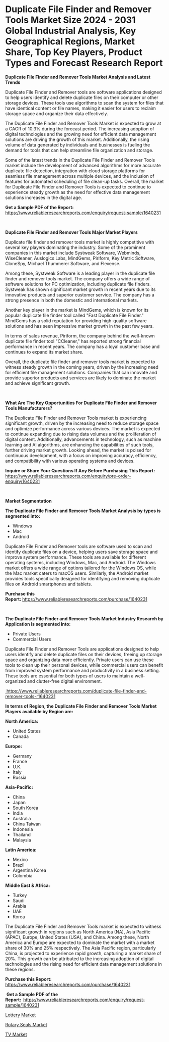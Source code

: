 <p><h1>Duplicate File Finder and Remover Tools Market Size 2024 - 2031 Global Industrial Analysis, Key Geographical Regions, Market Share, Top Key Players, Product Types and Forecast Research Report</h1></p><p><strong>Duplicate File Finder and Remover Tools Market Analysis and Latest Trends</strong></p>
<p><p>Duplicate File Finder and Remover tools are software applications designed to help users identify and delete duplicate files on their computer or other storage devices. These tools use algorithms to scan the system for files that have identical content or file names, making it easier for users to reclaim storage space and organize their data effectively.</p><p>The Duplicate File Finder and Remover Tools Market is expected to grow at a CAGR of 10.3% during the forecast period. The increasing adoption of digital technologies and the growing need for efficient data management solutions are driving the growth of this market. Additionally, the rising volume of data generated by individuals and businesses is fueling the demand for tools that can help streamline file organization and storage.</p><p>Some of the latest trends in the Duplicate File Finder and Remover Tools market include the development of advanced algorithms for more accurate duplicate file detection, integration with cloud storage platforms for seamless file management across multiple devices, and the inclusion of features for automated scheduling of file clean-up tasks. Overall, the market for Duplicate File Finder and Remover Tools is expected to continue to experience steady growth as the need for effective data management solutions increases in the digital age.</p></p>
<p><strong>Get a Sample PDF of the Report:&nbsp;</strong> <a href="https://www.reliableresearchreports.com/enquiry/request-sample/1640231">https://www.reliableresearchreports.com/enquiry/request-sample/1640231</a></p>
<p>&nbsp;</p>
<p><strong>Duplicate File Finder and Remover Tools Major Market Players</strong></p>
<p><p>Duplicate file finder and remover tools market is highly competitive with several key players dominating the industry. Some of the prominent companies in this market include Systweak Software, Webminds, WiseCleaner, Auslogics Labs, MindGems, Piriform, Key Metric Software, CloneSpy, Michael Thummerer Software, and Flexense.</p><p>Among these, Systweak Software is a leading player in the duplicate file finder and remover tools market. The company offers a wide range of software solutions for PC optimization, including duplicate file finders. Systweak has shown significant market growth in recent years due to its innovative products and superior customer service. The company has a strong presence in both the domestic and international markets.</p><p>Another key player in the market is MindGems, which is known for its popular duplicate file finder tool called "Fast Duplicate File Finder." MindGems has a solid reputation for providing high-quality software solutions and has seen impressive market growth in the past few years.</p><p>In terms of sales revenue, Piriform, the company behind the well-known duplicate file finder tool "CCleaner," has reported strong financial performance in recent years. The company has a loyal customer base and continues to expand its market share.</p><p>Overall, the duplicate file finder and remover tools market is expected to witness steady growth in the coming years, driven by the increasing need for efficient file management solutions. Companies that can innovate and provide superior products and services are likely to dominate the market and achieve significant growth.</p></p>
<p>&nbsp;</p>
<p><strong>What Are The Key Opportunities For Duplicate File Finder and Remover Tools Manufacturers?</strong></p>
<p><p>The Duplicate File Finder and Remover Tools market is experiencing significant growth, driven by the increasing need to reduce storage space and optimize performance across various devices. The market is expected to continue expanding due to rising data volumes and the proliferation of digital content. Additionally, advancements in technology, such as machine learning and AI algorithms, are enhancing the capabilities of such tools, further driving market growth. Looking ahead, the market is poised for continuous development, with a focus on improving accuracy, efficiency, and compatibility with various operating systems and devices.</p></p>
<p><strong>Inquire or Share Your Questions If Any Before Purchasing This Report:</strong> <a href="https://www.reliableresearchreports.com/enquiry/pre-order-enquiry/1640231">https://www.reliableresearchreports.com/enquiry/pre-order-enquiry/1640231</a></p>
<p>&nbsp;</p>
<p><strong>Market Segmentation</strong></p>
<p><strong>The Duplicate File Finder and Remover Tools Market Analysis by types is segmented into:</strong></p>
<p><ul><li>Windows</li><li>Mac</li><li>Android</li></ul></p>
<p><p>Duplicate File Finder and Remover tools are software used to scan and identify duplicate files on a device, helping users save storage space and improve system performance. These tools are available for different operating systems, including Windows, Mac, and Android. The Windows market offers a wide range of options tailored for the Windows OS, while the Mac market caters to macOS users. Similarly, the Android market provides tools specifically designed for identifying and removing duplicate files on Android smartphones and tablets.</p></p>
<p><strong>Purchase this Report:&nbsp;</strong><a href="https://www.reliableresearchreports.com/purchase/1640231">https://www.reliableresearchreports.com/purchase/1640231</a></p>
<p>&nbsp;</p>
<p><strong>The Duplicate File Finder and Remover Tools Market Industry Research by Application is segmented into:</strong></p>
<p><ul><li>Private Users</li><li>Commercial Users</li></ul></p>
<p><p>Duplicate File Finder and Remover Tools are applications designed to help users identify and delete duplicate files on their devices, freeing up storage space and organizing data more efficiently. Private users can use these tools to clean up their personal devices, while commercial users can benefit from improved system performance and productivity in a business setting. These tools are essential for both types of users to maintain a well-organized and clutter-free digital environment.</p></p>
<p><a href="https://www.reliableresearchreports.com/duplicate-file-finder-and-remover-tools-r1640231">&nbsp;https://www.reliableresearchreports.com/duplicate-file-finder-and-remover-tools-r1640231</a></p>
<p><strong>In terms of Region, the Duplicate File Finder and Remover Tools Market Players available by Region are:</strong></p>
<p>
    <p> <strong> North America: </strong>
        <ul>
            <li>United States</li>
            <li>Canada</li>
        </ul>
        </p> 
    <p> <strong> Europe: </strong>
        <ul>
            <li>Germany</li>
            <li>France</li>
            <li>U.K.</li>
            <li>Italy</li>
            <li>Russia</li>
        </ul>
        </p> 
    <p> <strong> Asia-Pacific: </strong>
        <ul>
            <li>China</li>
            <li>Japan</li>
            <li>South Korea</li>
            <li>India</li>
            <li>Australia</li>
            <li>China Taiwan</li>
            <li>Indonesia</li>
            <li>Thailand</li>
            <li>Malaysia</li>
        </ul>
        </p> 
    <p> <strong> Latin America: </strong>
        <ul>
            <li>Mexico</li>
            <li>Brazil</li>
            <li>Argentina Korea</li>
            <li>Colombia</li>
        </ul>
        </p> 
    <p> <strong> Middle East & Africa: </strong>
        <ul>
            <li>Turkey</li>
            <li>Saudi</li>
            <li>Arabia</li>
            <li>UAE</li>
            <li>Korea</li>
        </ul>
    </p>
    </p>
<p><p>The Duplicate File Finder and Remover Tools market is expected to witness significant growth in regions such as North America (NA), Asia Pacific (APAC), Europe, United States (USA), and China. Among these, North America and Europe are expected to dominate the market with a market share of 30% and 25% respectively. The Asia Pacific region, particularly China, is projected to experience rapid growth, capturing a market share of 20%. This growth can be attributed to the increasing adoption of digital technologies and the rising need for efficient data management solutions in these regions.</p></p>
<p><strong>Purchase this Report: </strong><a href="https://www.reliableresearchreports.com/purchase/1640231">https://www.reliableresearchreports.com/purchase/1640231</a></p>
<p>&nbsp;<strong>Get a Sample PDF of the Report:&nbsp;&nbsp;</strong><a href="https://www.reliableresearchreports.com/enquiry/request-sample/1640231">https://www.reliableresearchreports.com/enquiry/request-sample/1640231</a></p>
<p><strong></strong></p>
<p><p><a href="https://www.linkedin.com/pulse/lottery-market-analysis-sze-forecasted-period-from-2024-2031-deaje">Lottery Market</a></p><p><a href="https://www.linkedin.com/pulse/rotary-seals-market-size-evaluating-its-trends-growth-projections-xeu9e">Rotary Seals Market</a></p><p><a href="https://www.linkedin.com/pulse/tv-market-competitive-analysis-trends-forecast-2031-researchoid-rtige">TV Market</a></p></p>